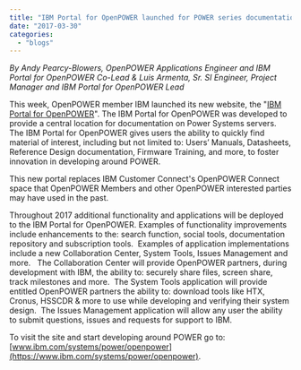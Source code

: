 ```yaml
---
title: "IBM Portal for OpenPOWER launched for POWER series documentation, system tools and development collaboration"
date: "2017-03-30"
categories: 
  - "blogs"
---
```


_By Andy Pearcy-Blowers, OpenPOWER Applications Engineer and IBM Portal for OpenPOWER Co-Lead & Luis Armenta, Sr. SI Engineer, Project Manager and IBM Portal for OpenPOWER Lead_

This week, OpenPOWER member IBM launched its new website, the "[IBM Portal for OpenPOWER](https://www.ibm.com/systems/power/openpower)". The IBM Portal for OpenPOWER was developed to provide a central location for documentation on Power Systems servers. The IBM Portal for OpenPOWER gives users the ability to quickly find material of interest, including but not limited to: Users’ Manuals, Datasheets, Reference Design documentation, Firmware Training, and more, to foster innovation in developing around POWER.

This new portal replaces IBM Customer Connect's OpenPOWER Connect space that OpenPOWER Members and other OpenPOWER interested parties may have used in the past.

Throughout 2017 additional functionality and applications will be deployed to the IBM Portal for OpenPOWER. Examples of functionality improvements include enhancements to the: search function, social tools, documentation repository and subscription tools.  Examples of application implementations include a new Collaboration Center, System Tools, Issues Management and more.   The Collaboration Center will provide OpenPOWER partners, during development with IBM, the ability to: securely share files, screen share, track milestones and more.  The System Tools application will provide entitled OpenPOWER partners the ability to: download tools like HTX, Cronus, HSSCDR & more to use while developing and verifying their system design.  The Issues Management application will allow any user the ability to submit questions, issues and requests for support to IBM.

To visit the site and start developing around POWER go to: [www.ibm.com/systems/power/openpower](https://www.ibm.com/systems/power/openpower)​.
